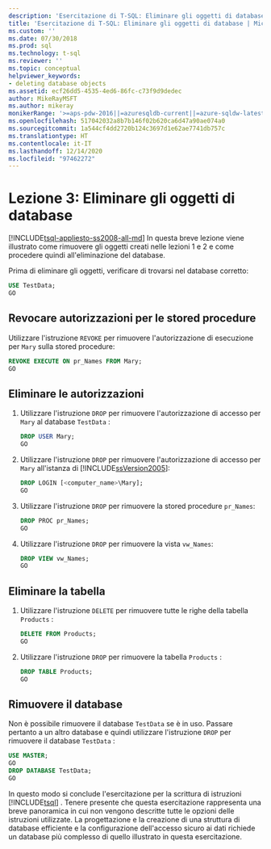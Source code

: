 ```yaml
---
description: 'Esercitazione di T-SQL: Eliminare gli oggetti di database'
title: 'Esercitazione di T-SQL: Eliminare gli oggetti di database | Microsoft Docs'
ms.custom: ''
ms.date: 07/30/2018
ms.prod: sql
ms.technology: t-sql
ms.reviewer: ''
ms.topic: conceptual
helpviewer_keywords:
- deleting database objects
ms.assetid: ecf26dd5-4535-4ed6-86fc-c73f9d9dedec
author: MikeRayMSFT
ms.author: mikeray
monikerRange: '>=aps-pdw-2016||=azuresqldb-current||=azure-sqldw-latest||>=sql-server-2016||>=sql-server-linux-2017||=azuresqldb-mi-current'
ms.openlocfilehash: 517042032a8b7b146f02b620ca6d47a90ae074a0
ms.sourcegitcommit: 1a544cf4dd2720b124c3697d1e62ae7741db757c
ms.translationtype: HT
ms.contentlocale: it-IT
ms.lasthandoff: 12/14/2020
ms.locfileid: "97462272"
---
```

# <a name="lesson-3-delete-database-objects"></a>Lezione 3: Eliminare gli oggetti di database
[!INCLUDE[tsql-appliesto-ss2008-all-md](../includes/tsql-appliesto-ss2008-all-md.md)]
In questa breve lezione viene illustrato come rimuovere gli oggetti creati nelle lezioni 1 e 2 e come procedere quindi all'eliminazione del database.  
  
Prima di eliminare gli oggetti, verificare di trovarsi nel database corretto:
  
  ```sql  
  USE TestData;  
  GO  
  ```  

## <a name="revoke-stored-procedure-permissions"></a>Revocare autorizzazioni per le stored procedure
  
Utilizzare l'istruzione `REVOKE` per rimuovere l'autorizzazione di esecuzione per `Mary` sulla stored procedure:
  
  ```sql  
  REVOKE EXECUTE ON pr_Names FROM Mary;  
  GO  
  ```  
  
## <a name="drop-permissions"></a>Eliminare le autorizzazioni

1. Utilizzare l'istruzione `DROP` per rimuovere l'autorizzazione di accesso per `Mary` al database `TestData` :
  
   ```sql  
   DROP USER Mary;  
   GO  
   ```  


2. Utilizzare l'istruzione `DROP` per rimuovere l'autorizzazione di accesso per `Mary` all'istanza di [!INCLUDE[ssVersion2005](../includes/ssversion2005-md.md)]:
  
   ```sql  
   DROP LOGIN [<computer_name>\Mary];  
   GO   
   ```  
  
3. Utilizzare l'istruzione `DROP` per rimuovere la stored procedure `pr_Names`:  
  
   ```sql  
   DROP PROC pr_Names;  
   GO   
   ```  
  
4. Utilizzare l'istruzione `DROP` per rimuovere la vista `vw_Names`:  
  
   ```sql  
   DROP VIEW vw_Names;  
   GO  
   ```  

## <a name="delete-table"></a>Eliminare la tabella
  
1. Utilizzare l'istruzione `DELETE` per rimuovere tutte le righe della tabella `Products` :  
  
    ```sql  
    DELETE FROM Products;  
    GO  
    ```  
  
2.  Utilizzare l'istruzione `DROP` per rimuovere la tabella `Products` :  
  
    ```sql  
    DROP TABLE Products;  
    GO    
    ```  

## <a name="remove-database"></a>Rimuovere il database
  
Non è possibile rimuovere il database `TestData` se è in uso. Passare pertanto a un altro database e quindi utilizzare l'istruzione `DROP` per rimuovere il database `TestData` :  
  
  ```sql  
  USE MASTER;  
  GO  
  DROP DATABASE TestData;  
  GO   
  ```  
  
In questo modo si conclude l'esercitazione per la scrittura di istruzioni [!INCLUDE[tsql](../includes/tsql-md.md)] . Tenere presente che questa esercitazione rappresenta una breve panoramica in cui non vengono descritte tutte le opzioni delle istruzioni utilizzate. La progettazione e la creazione di una struttura di database efficiente e la configurazione dell'accesso sicuro ai dati richiede un database più complesso di quello illustrato in questa esercitazione.  

  
  
